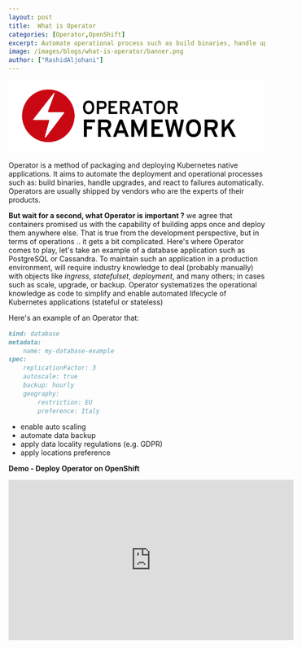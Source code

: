 ```yaml
---
layout: post
title:  What is Operator
categories: [Operator,OpenShift]
excerpt: Automate operational process such as build binaries, handle upgrades, and react to failures automatically
image: /images/blogs/what-is-operator/banner.png
author: ["RashidAljohani"]
---
```



![](/images/blogs/what-is-operator/banner.png)


Operator is a method of packaging and deploying Kubernetes native applications. It aims to automate the deployment and operational processes such as: build binaries, handle upgrades, and react to failures automatically. Operators are usually shipped by vendors who are the experts of their products. 

**But wait for a second, what Operator is important ?** we agree that containers promised us with the capability of building apps once and deploy them anywhere else. That is true from the development perspective, but in terms of operations .. it gets a bit complicated. Here's where Operator comes to play, let's take an example of a database application such as PostgreSQL or Cassandra. To maintain such an application in a production environment, will require industry knowledge to deal (probably manually) with objects like _ingress_, _statefulset_, _deployment_, and many others; in cases such as scale, upgrade, or backup. Operator systematizes the operational knowledge as code to simplify and enable automated lifecycle of Kubernetes applications (stateful or stateless)


Here's an example of an Operator that:

```md
kind: database
metadata:
    name: my-database-example
spec:
    replicationFactor: 3
    autoscale: true
    backup: hourly
    geography:
        restriction: EU
        preference: Italy
```

* enable auto scaling
* automate data backup
* apply data locality regulations (e.g. GDPR)
* apply locations preference


**Demo - Deploy Operator on OpenShift**

<iframe width="560" height="315" src="https://www.youtube-nocookie.com/embed/HzkE7CZU7Bg" frameborder="0" allow="accelerometer; autoplay; encrypted-media; gyroscope; picture-in-picture" allowfullscreen></iframe>